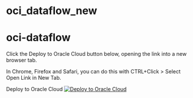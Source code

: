 # oci_dataflow_new
# oci-dataflow



Click the Deploy to Oracle Cloud button below, opening the link into a new browser tab.

In Chrome, Firefox and Safari, you can do this with CTRL+Click > Select Open Link in New Tab.

Deploy to Oracle Cloud
[![Deploy to Oracle Cloud](https://oci-resourcemanager-plugin.plugins.oci.oraclecloud.com/latest/deploy-to-oracle-cloud.svg)](https://cloud.oracle.com/resourcemanager/stacks/create?zipUrl=https://github.com/bharathsajjala/oci_dataflow_new/releases/tag/latest.zip)
